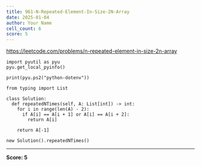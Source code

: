 ```yaml
---
title: 961-N-Repeated-Element-In-Size-2N-Array
date: 2025-01-04
author: Your Name
cell_count: 6
score: 5
---
```


https://leetcode.com/problems/n-repeated-element-in-size-2n-array


```
import pyutil as pyu
pyu.get_local_pyinfo()
```


```
print(pyu.ps2("python-dotenv"))
```


```
from typing import List
```


```
class Solution:
  def repeatedNTimes(self, A: List[int]) -> int:
    for i in range(len(A) - 2):
      if A[i] == A[i + 1] or A[i] == A[i + 2]:
        return A[i]

    return A[-1]
```


```
new Solution().repeatedNTimes()
```


---
**Score: 5**